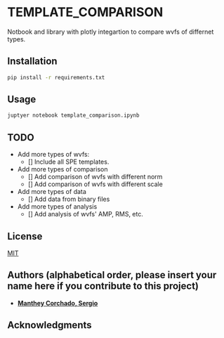 # TEMPLATE_COMPARISON
Notbook and library with plotly integartion to compare wvfs of differnet types.

## Installation
```bash
pip install -r requirements.txt
```
## Usage
```bash
juptyer notebook template_comparison.ipynb
```
## TODO
* Add more types of wvfs:
    - [] Include all SPE templates.
* Add more types of comparison
    - [] Add comparison of wvfs with different norm
    - [] Add comparison of wvfs with different scale
* Add more types of data
    - [] Add data from binary files
* Add more types of analysis
    - [] Add analysis of wvfs' AMP, RMS, etc.

## License
[MIT](https://choosealicense.com/licenses/mit/)

## Authors (alphabetical order, please insert your name here if you contribute to this project)
* [**Manthey Corchado, Sergio**](https://github.com/mantheys)

## Acknowledgments